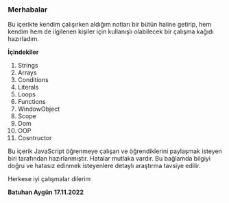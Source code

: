### Merhabalar


Bu içerikte kendim çalışırken aldığım notları bir bütün haline getirip,
hem kendim hem de ilgilenen kişiler için kullanışlı olabilecek bir çalışma kağıdı hazırladım.


**İçindekiler**
1. Strings
2. Arrays
3. Conditions
4. Literals
5. Loops
6. Functions
7. WindowObject
8. Scope
9. Dom
10. OOP
11. Cosntructor


Bu içerik JavaScript öğrenmeye çalışan ve öğrendiklerini paylaşmak isteyen biri tarafından hazırlanmıştır.
Hatalar mutlaka vardır. Bu bağlamda bilgiyi doğru ve hatasız edinmek isteyenlere detaylı araştırma tavsiye edilir.


Herkese iyi çalışmalar dilerim

**Batuhan Aygün**
**17.11.2022**
